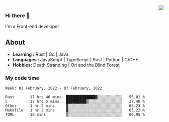 <img align='right' src="https://github-readme-stats.vercel.app/api?username=strugglebak&show_icons=true">

### Hi there 👋

I'm a Front-end developer

## About

-  **Learning :** Rust | Go | Java
-  **Languages :** JavaScript | TypeScript | Rust | Python | C/C++
-  **Hobbies:** Death Stranding | Ori and the Blind Forest

### My code time

<!--START_SECTION:waka-->
```text
Week: 01 February, 2022 - 07 February, 2022

Rust       17 hrs 46 mins  █████████████▓░░░░░░░░░░░   55.01 % 
C          12 hrs 5 mins   █████████▒░░░░░░░░░░░░░░░   37.40 % 
Other      1 hr 2 mins     ▓░░░░░░░░░░░░░░░░░░░░░░░░   03.23 % 
Makefile   1 hr 2 mins     ▓░░░░░░░░░░░░░░░░░░░░░░░░   03.22 % 
TOML       18 mins         ▒░░░░░░░░░░░░░░░░░░░░░░░░   00.95 % 
```
<!--END_SECTION:waka-->
